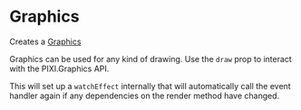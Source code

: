# Graphics

Creates a [Graphics](https://pixijs.download/release/docs/PIXI.Graphics.html)

Graphics can be used for any kind of drawing. Use the `draw` prop to interact with the PIXI.Graphics API.

This will set up a `watchEffect` internally that will automatically call the event handler again if any dependencies on the render method have changed.

<demo src="./demo/basic.vue" />